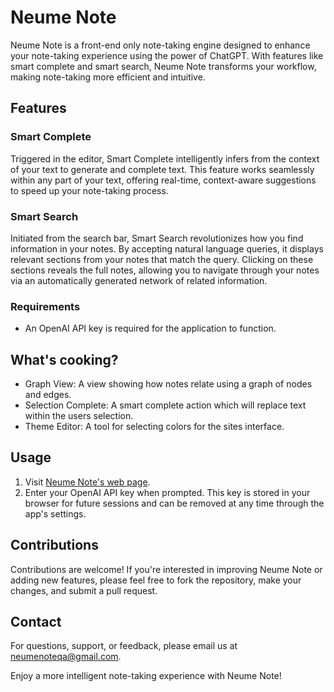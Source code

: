 # Neume Note

Neume Note is a front-end only note-taking engine designed to enhance your note-taking experience using the power of ChatGPT. With features like smart complete and smart search, Neume Note transforms your workflow, making note-taking more efficient and intuitive.



## Features

### Smart Complete
Triggered in the editor, Smart Complete intelligently infers from the context of your text to generate and complete text. This feature works seamlessly within any part of your text, offering real-time, context-aware suggestions to speed up your note-taking process.

### Smart Search
Initiated from the search bar, Smart Search revolutionizes how you find information in your notes. By accepting natural language queries, it displays relevant sections from your notes that match the query. Clicking on these sections reveals the full notes, allowing you to navigate through your notes via an automatically generated network of related information.

### Requirements

- An OpenAI API key is required for the application to function.

## What's cooking?
- Graph View: A view showing how notes relate using a graph of nodes and edges.
- Selection Complete: A smart complete action which will replace text within the users selection.
- Theme Editor: A tool for selecting colors for the sites interface.

## Usage

1. Visit [Neume Note's web page](https://andarmanik.github.io/NeumeNoteJAM/).
2. Enter your OpenAI API key when prompted. This key is stored in your browser for future sessions and can be removed at any time through the app's settings.


## Contributions

Contributions are welcome! If you're interested in improving Neume Note or adding new features, please feel free to fork the repository, make your changes, and submit a pull request.

## Contact

For questions, support, or feedback, please email us at neumenoteqa@gmail.com.

Enjoy a more intelligent note-taking experience with Neume Note!
